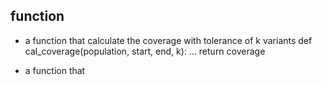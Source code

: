 ## function

- a function that calculate the coverage with tolerance of k variants
def cal_coverage(population, start, end, k):
    ...
    return coverage

- a function that